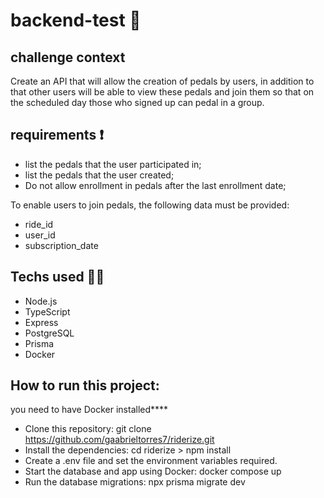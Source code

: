 # backend-test :genie:

## challenge context
Create an API that will allow the creation of pedals by users, in addition to that other users will be able to view these pedals and join them so that on the scheduled day those who signed up can pedal in a group.

## requirements :heavy_exclamation_mark:

- list the pedals that the user participated in;
- list the pedals that the user created;
- Do not allow enrollment in pedals after the last enrollment date;

To enable users to join pedals, the following data must be provided:
 - ride_id
 - user_id
 - subscription_date
 
 ## Techs used :technologist:
  - Node.js
  - TypeScript
  - Express
  - PostgreSQL
  - Prisma
  - Docker
  
## How to run this project:

you need to have Docker installed****

- Clone this repository: git clone https://github.com/gaabrieltorres7/riderize.git
- Install the dependencies: cd riderize > npm install
- Create a .env file and set the environment variables required.
- Start the database and app using Docker: docker compose up
- Run the database migrations: npx prisma migrate dev



